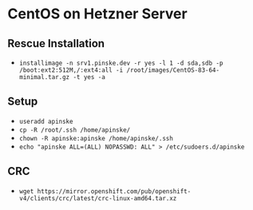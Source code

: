 # CentOS on Hetzner Server
## Rescue Installation
* `installimage -n srv1.pinske.dev -r yes -l 1 -d sda,sdb -p /boot:ext2:512M,/:ext4:all -i /root/images/CentOS-83-64-minimal.tar.gz -t yes -a`

## Setup
* `useradd apinske`
* `cp -R /root/.ssh /home/apinske/`
* `chown -R apinske:apinske /home/apinske/.ssh`
* `echo "apinske ALL=(ALL) NOPASSWD: ALL" > /etc/sudoers.d/apinske`

## CRC
* `wget https://mirror.openshift.com/pub/openshift-v4/clients/crc/latest/crc-linux-amd64.tar.xz`
